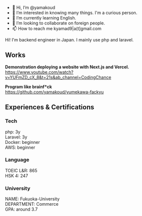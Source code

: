 - 👋 Hi, I’m @yamakoud
- 👀 I’m interested in knowing many things. I'm a curious person.
- 🌱 I’m currently learning English.
- 💞️ I’m looking to collaborate on foreign people.
- 📫 How to reach me kyamad9|a(t]gmail.com

Hi!
I'm backend engineer in Japan. I mainly use php and laravel.


## Works

**Demonstration deploying a website with Next.js and Vercel.**</br>
https://www.youtube.com/watch?v=YUFmZD_cX_8&t=21s&ab_channel=CodingChance

**Program like brainf\*ck**</br>
https://github.com/yamakoud/yumekawa-fackyu


## Experiences & Certifications

### Tech

php: 3y<br>
Laravel: 3y<br>
Docker: beginner<br>
AWS: beginner<br>

### Language
 
TOEIC L&R: 865<br>
HSK 4: 247<br>

### University
 
NAME: Fukuoka-University<br>
DEPARTMENT: Commerce<br>
GPA: around 3.7<br>

<!---
yamakoud/yamakoud is a ✨ special ✨ repository because its `README.md` (this file) appears on your GitHub profile.
You can click the Preview link to take a look at your changes.
--->
